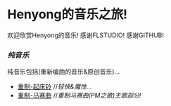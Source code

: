 # Henyong的音乐之旅!
欢迎欣赏Henyong的音乐! 感谢FLSTUDIO! 感谢GITHUB!
### $纯音乐$
纯音乐包括(重新编曲的音乐&原创音乐)...
* [重制-起床铃](wakeup.mp3) //*轻快&魔性...*
* [重制-马赛曲](pon.mp3) //*重制马赛曲(PM之歌)主歌部分!*
